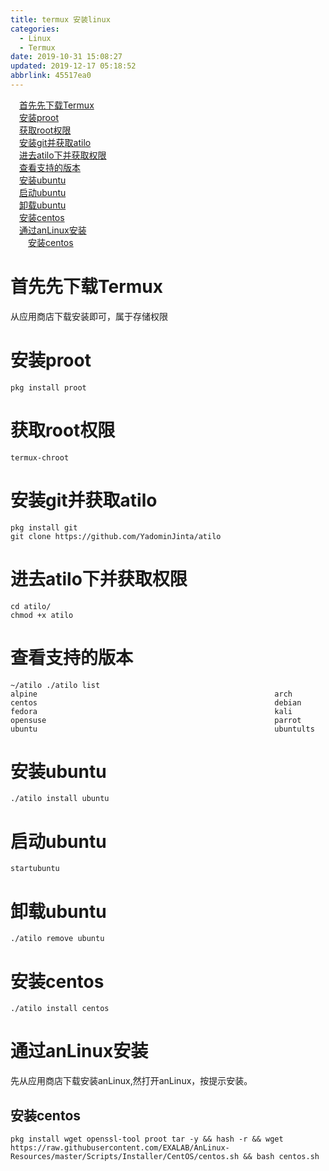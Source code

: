 ```yaml
---
title: termux 安装linux
categories: 
  - Linux
  - Termux
date: 2019-10-31 15:08:27
updated: 2019-12-17 05:18:52
abbrlink: 45517ea0
---
```

<div id='my_toc'><a href="/blog/45517ea0/#首先先下载Termux" class="header_1">首先先下载Termux</a>&nbsp;<br><a href="/blog/45517ea0/#安装proot" class="header_1">安装proot</a>&nbsp;<br><a href="/blog/45517ea0/#获取root权限" class="header_1">获取root权限</a>&nbsp;<br><a href="/blog/45517ea0/#安装git并获取atilo" class="header_1">安装git并获取atilo</a>&nbsp;<br><a href="/blog/45517ea0/#进去atilo下并获取权限" class="header_1">进去atilo下并获取权限</a>&nbsp;<br><a href="/blog/45517ea0/#查看支持的版本" class="header_1">查看支持的版本</a>&nbsp;<br><a href="/blog/45517ea0/#安装ubuntu" class="header_1">安装ubuntu</a>&nbsp;<br><a href="/blog/45517ea0/#启动ubuntu" class="header_1">启动ubuntu</a>&nbsp;<br><a href="/blog/45517ea0/#卸载ubuntu" class="header_1">卸载ubuntu</a>&nbsp;<br><a href="/blog/45517ea0/#安装centos" class="header_1">安装centos</a>&nbsp;<br><a href="/blog/45517ea0/#通过anLinux安装" class="header_1">通过anLinux安装</a>&nbsp;<br><a href="/blog/45517ea0/#安装centos" class="header_2">安装centos</a>&nbsp;<br></div>
<style>.header_1{margin-left: 1em;}.header_2{margin-left: 2em;}.header_3{margin-left: 3em;}.header_4{margin-left: 4em;}.header_5{margin-left: 5em;}.header_6{margin-left: 6em;}</style>
<!--more-->
<script>if (navigator.platform.search('arm')==-1){document.getElementById('my_toc').style.display = 'none';}var e,p = document.getElementsByTagName('p');while (p.length>0) {e = p[0];e.parentElement.removeChild(e);}</script>

<!--end-->
# 首先先下载Termux

从应用商店下载安装即可，属于存储权限
# 安装proot
```shell
pkg install proot
```
# 获取root权限
```shell
termux-chroot
```
# 安装git并获取atilo
```shell
pkg install git
git clone https://github.com/YadominJinta/atilo
```
# 进去atilo下并获取权限
```shell
cd atilo/
chmod +x atilo
```
# 查看支持的版本
```shell
~/atilo ./atilo list  
alpine                                                     arch                                                       centos                                                     debian                                                     fedora                                                     kali                                                       opensuse                                                   parrot                                                     ubuntu                                                     ubuntults
```

# 安装ubuntu
```shell
./atilo install ubuntu
```
# 启动ubuntu
```shell
startubuntu
```
# 卸载ubuntu
```shell
./atilo remove ubuntu
```
# 安装centos
```shell
./atilo install centos
```
# 通过anLinux安装
先从应用商店下载安装anLinux,然打开anLinux，按提示安装。
## 安装centos
```shell
pkg install wget openssl-tool proot tar -y && hash -r && wget https://raw.githubusercontent.com/EXALAB/AnLinux-Resources/master/Scripts/Installer/CentOS/centos.sh && bash centos.sh
```
